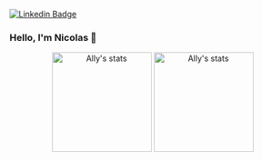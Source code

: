 [![Linkedin Badge](https://img.shields.io/badge/-Adriana-blue?style=flat-square&logo=Linkedin&logoColor=white&link=https://www.linkedin.com/in/adriana-scrobote/)](https://www.linkedin.com/in/adriana-scrobote/)

### Hello, I'm Nicolas 👋

<p align="center">
  <span>
    <img src="https://github-readme-stats.vercel.app/api/top-langs?username=nico-engels&layout=compact&show_icons=true&theme=graywhite" alt="Ally's stats" height=175 />
  </span>
  <span>
    <img src="https://github-readme-stats.vercel.app/api?username=nico-engels&show_icons=true&theme=graywhite" alt="Ally's stats" height=175 />
  </span>
</p>
